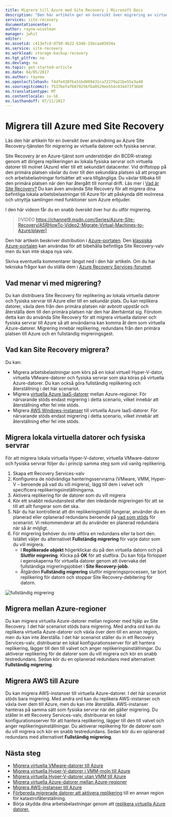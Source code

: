 ```yaml
---
title: Migrera till Azure med Site Recovery | Microsoft Docs
description: "Den här artikeln ger en översikt över migrering av virtuella datorer och fysiska servrar till Azure med Azure Site Recovery"
services: site-recovery
documentationcenter: 
author: rayne-wiselman
manager: jwhit
editor: 
ms.assetid: c413efcd-d750-4b22-b34b-15bcaa03934a
ms.service: site-recovery
ms.workload: storage-backup-recovery
ms.tgt_pltfrm: na
ms.devlang: na
ms.topic: get-started-article
ms.date: 04/05/2017
ms.author: raynew
ms.openlocfilehash: f4dfe430fba51bd009431ca72279a21be55e3a40
ms.sourcegitcommit: f537befafb079256fba0529ee554c034d73f36b0
ms.translationtype: MT
ms.contentlocale: sv-SE
ms.lasthandoff: 07/11/2017
---
```

# <a name="migrate-to-azure-with-site-recovery"></a>Migrera till Azure med Site Recovery

Läs den här artikeln för en översikt över användning av Azure Site Recovery-tjänsten för migrering av virtuella datorer och fysiska servrar.

Site Recovery är en Azure-tjänst som understödjer din BCDR-strategi genom att dirigera replikeringen av lokala fysiska servrar och virtuella datorer till molnet (Azure) eller till ett sekundärt datacenter. Vid driftstopp på den primära platsen växlar du över till den sekundära platsen så att program och arbetsbelastningar fortsätter att vara tillgängliga. Du växlar tillbaka till den primära platsen när den har återgått till normal drift. Läs mer i [Vad är Site Recovery?](site-recovery-overview.md) Du kan även använda Site Recovery för att migrera dina befintliga lokala arbetsbelastningar till Azure för att påskynda ditt molnresa och utnyttja samlingen med funktioner som Azure erbjuder.

I den här videon får du en snabb översikt över hur du utför migrering.
>[!VIDEO https://channel9.msdn.com/Series/Azure-Site-Recovery/ASRHowTo-Video2-Migrate-Virtual-Machines-to-Azure/player]

Den här artikeln beskriver distribution i [Azure-portalen](https://portal.azure.com). Den [klassiska Azure-portalen](https://manage.windowsazure.com/) kan användas för att bibehålla befintliga Site Recovery-valv men du kan inte skapa nya valv.

Skriva eventuella kommentarer längst ned i den här artikeln. Om du har tekniska frågor kan du ställa dem i [Azure Recovery Services-forumet](https://social.msdn.microsoft.com/forums/azure/home?forum=hypervrecovmgr).


## <a name="what-do-we-mean-by-migration"></a>Vad menar vi med migrering?

Du kan distribuera Site Recovery för replikering av lokala virtuella datorer och fysiska servrar till Azure eller till en sekundär plats. Du kan replikera datorer, växla dem från den primära platsen när avbrott uppstår och återställa dem till den primära platsen när den har återhämtat sig. Förutom detta kan du använda Site Recovery för att migrera virtuella datorer och fysiska servrar till Azure så att användarna kan komma åt dem som virtuella Azure-datorer. Migrering innebär replikering, redundans från den primära platsen till Azure och en fullständig migreringsgest.

## <a name="what-can-site-recovery-migrate"></a>Vad kan Site Recovery migrera?

Du kan:

- Migrera arbetsbelastningar som körs på en lokal virtuell Hyper-V-dator, virtuella VMware-datorer och fysiska servrar som ska köras på virtuella Azure-datorer. Du kan också göra fullständig replikering och återställning i det här scenariot.
- Migrera [virtuella Azure IaaS-datorer](site-recovery-migrate-azure-to-azure.md) mellan Azure-regioner. För närvarande stöds endast migrering i detta scenario, vilket innebär att återställning efter fel inte stöds.
- Migrera [AWS Windows-instanser](site-recovery-migrate-aws-to-azure.md) till virtuella Azure IaaS-datorer. För närvarande stöds endast migrering i detta scenario, vilket innebär att återställning efter fel inte stöds.

## <a name="migrate-on-premises-vms-and-physical-servers"></a>Migrera lokala virtuella datorer och fysiska servrar

För att migrera lokala virtuella Hyper-V-datorer, virtuella VMware-datorer och fysiska servrar följer du i princip samma steg som vid vanlig replikering.

1. Skapa ett Recovery Services-valv
2. Konfigurera de nödvändiga hanteringsservrarna (VMware, VMM, Hyper-V – beroende på vad du vill migrera), lägg till dem i valvet och specificera replikeringsinställningarna.
3. Aktivera replikering för de datorer som du vill migrera
4. Kör ett snabbt redundanstest efter den inledande migreringen för att se till att allt fungerar som det ska.
5. När du har kontrollerat att din replikeringsmiljö fungerar, använder du en planerad eller oplanerad redundans beroende på [vad som stöds](site-recovery-failover.md) för scenariot. Vi rekommenderar att du använder en planerad redundans när så är möjligt.
6. För migrering behöver du inte utföra en redundans eller ta bort den. Istället väljer du alternativet **Fullständig migrering** för varje dator som du vill migrera.
     - I **Replikerade objekt** högerklickar du på den virtuella datorn och på **Slutför migrering**. Klicka på **OK** för att slutföra. Du kan följa förloppet i egenskaperna för virtuella datorer genom att övervaka det fullständiga migreringsjobbet i **Site Recovery-jobb**.
     - Åtgärden **Fullständig migrering** slutför migreringsprocessen, tar bort replikering för datorn och stoppar Site Recovery-debitering för datorn.

![fullständig migrering](./media/site-recovery-hyper-v-site-to-azure/migrate.png)

## <a name="migrate-between-azure-regions"></a>Migrera mellan Azure-regioner

Du kan migrera virtuella Azure-datorer mellan regioner med hjälp av Site Recovery. I det här scenariot stöds bara migrering. Med andra ord kan du replikera virtuella Azure-datorer och växla över dem till en annan region, men du kan inte återställa. I det här scenariot ställer du in ett Recovery Services-valv, distribuerar en lokal konfigurationsserver för att hantera replikering, lägger till den till valvet och anger replikeringsinställningar. Du aktiverar replikering för de datorer som du vill migrera och kör en snabb testredundans. Sedan kör du en oplanerad redundans med alternativet **Fullständig migrering**.

## <a name="migrate-aws-to-azure"></a>Migrera AWS till Azure

Du kan migrera AWS-instanser till virtuella Azure-datorer. I det här scenariot stöds bara migrering. Med andra ord kan du replikera AWS-instanser och växla över dem till Azure, men du kan inte återställa. AWS-instanser hanteras på samma sätt som fysiska servrar när det gäller migrering. Du ställer in ett Recovery Services-valv, distribuerar en lokal konfigurationsserver för att hantera replikering, lägger till den till valvet och anger replikeringsinställningar. Du aktiverar replikering för de datorer som du vill migrera och kör en snabb testredundans. Sedan kör du en oplanerad redundans med alternativet **Fullständig migrering**.




## <a name="next-steps"></a>Nästa steg

- [Migrera virtuella VMware-datorer till Azure](site-recovery-vmware-to-azure.md)
- [Migrera virtuella Hyper-V-datorer i VMM-moln till Azure](site-recovery-vmm-to-azure.md)
- [Migrera virtuella Hyper-V-datorer utan VMM till Azure](site-recovery-hyper-v-site-to-azure.md)
- [Migrera virtuella Azure-datorer mellan Azure-regioner](site-recovery-migrate-azure-to-azure.md)
- [Migrera AWS-instanser till Azure](site-recovery-migrate-aws-to-azure.md)
- [Förbereda migrerade datorer att aktivera replikering](site-recovery-azure-to-azure-after-migration.md) till en annan region för katastrofåterställning.
- Börja skydda dina arbetsbelastningar genom att [replikera virtuella Azure datorer.](site-recovery-azure-to-azure.md)
